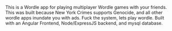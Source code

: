 This is a Wordle app for playing multiplayer Wordle games with your friends. 
This was built because New York Crimes supports Genocide, and all other wordle 
apps inundate you with ads. Fuck the system, lets play wordle. 
Built with an Angular Frontend, Node/ExpressJS backend, and mysql database. 

